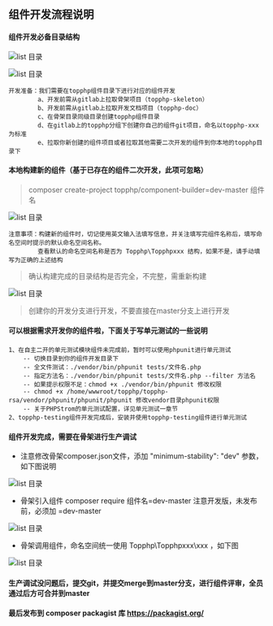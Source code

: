 ## 组件开发流程说明

#### 组件开发必备目录结构

![list 目录](/assets/mu-lu-jie-gou.jpg)

![list 目录](/assets/mu-lu-jie-gou-topphp.jpg)

~~~
开发准备：我们需要在topphp组件目录下进行对应的组件开发
        a、开发前需从gitlab上拉取骨架项目（topphp-skeleton）
        b、开发前需从gitlab上拉取开发文档项目（topphp-doc）
        c、在骨架目录同级目录创建topphp组件目录
        d、在gitlab上的topphp分组下创建你自己的组件git项目，命名以topphp-xxx为标准
        e、拉取你新创建的组件项目或者拉取其他需要二次开发的组件到你本地的topphp目录下
~~~

#### 本地构建新的组件（基于已存在的组件二次开发，此项可忽略）

> composer create-project topphp/component-builder=dev-master 组件名

![list 目录](/assets/build-utils.png)

~~~
注意事项：构建新的组件时，切记使用英文输入法填写信息，并关注填写完组件名称后，填写命名空间时提示的默认命名空间名称。
        查看默认的命名空间名称是否为 Topphp\Topphpxxx 结构，如果不是，请手动填写为正确的上述结构
~~~

> 确认构建完成的目录结构是否完全，不完整，需重新构建

![list 目录](/assets/build-detail.jpg)

> 创建你的开发分支进行开发，不要直接在master分支上进行开发

#### 可以根据需求开发你的组件啦，下面关于写单元测试的一些说明

~~~
1、在自主二开的单元测试模块组件未完成前，暂时可以使用phpunit进行单元测试
    -- 切换目录到你的组件开发目录下
    -- 全文件测试：./vendor/bin/phpunit tests/文件名.php
    -- 指定方法名：./vendor/bin/phpunit tests/文件名.php --filter 方法名
    -- 如果提示权限不足：chmod +x ./vendor/bin/phpunit 修改权限
    -- chmod +x /home/wwwroot/topphp/topphp-rsa/vendor/phpunit/phpunit/phpunit 修改vendor目录phpunit权限
    -- 关于PHPStrom的单元测试配置，详见单元测试一章节
2、topphp-testing组件开发完成后，安装并使用topphp-testing组件进行单元测试
~~~

#### 组件开发完成，需要在骨架进行生产调试

* 注意修改骨架composer.json文件，添加 "minimum-stability": "dev" 参数，如下图说明

![list 目录](/assets/skeleton-care.png)

* 骨架引入组件 composer require 组件名=dev-master 注意开发版，未发布前，必须加 =dev-master

![list 目录](/assets/skeleton-require.png)

* 骨架调用组件，命名空间统一使用 Topphp\Topphpxxx\xxx ，如下图

![list 目录](/assets/skeleton-use.png)

#### 生产调试没问题后，提交git，并提交merge到master分支，进行组件评审，全员通过后方可合并到master

#### 最后发布到 composer packagist 库 https://packagist.org/